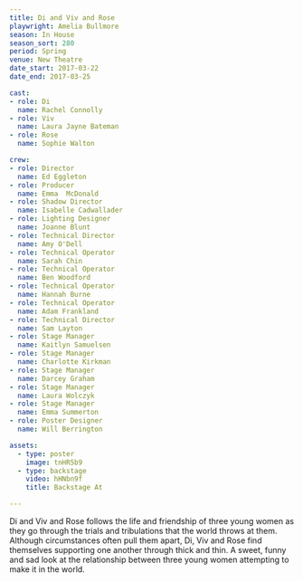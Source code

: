 ```yaml
---
title: Di and Viv and Rose
playwright: Amelia Bullmore
season: In House
season_sort: 280
period: Spring
venue: New Theatre
date_start: 2017-03-22
date_end: 2017-03-25

cast:
- role: Di
  name: Rachel Connolly
- role: Viv
  name: Laura Jayne Bateman
- role: Rose
  name: Sophie Walton

crew:
- role: Director
  name: Ed Eggleton
- role: Producer
  name: Emma  McDonald
- role: Shadow Director
  name: Isabelle Cadwallader
- role: Lighting Designer
  name: Joanne Blunt
- role: Technical Director
  name: Amy O'Dell
- role: Technical Operator
  name: Sarah Chin
- role: Technical Operator
  name: Ben Woodford
- role: Technical Operator
  name: Hannah Burne
- role: Technical Operator
  name: Adam Frankland
- role: Technical Director
  name: Sam Layton
- role: Stage Manager
  name: Kaitlyn Samuelsen
- role: Stage Manager
  name: Charlotte Kirkman
- role: Stage Manager
  name: Darcey Graham
- role: Stage Manager
  name: Laura Wolczyk
- role: Stage Manager
  name: Emma Summerton
- role: Poster Designer
  name: Will Berrington

assets:
  - type: poster
    image: tnHR5b9
  - type: backstage
    video: hHNbn9f
    title: Backstage At

---
```


Di and Viv and Rose follows the life and friendship of three young women as they go through the trials and tribulations that the world throws at them. Although circumstances often pull them apart, Di, Viv and Rose find themselves supporting one another through thick and thin. A sweet, funny and sad look at the relationship between three young women attempting to make it in the world.

